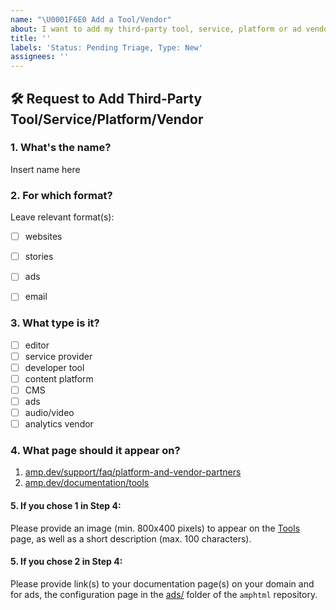```yaml
---
name: "\U0001F6E0 Add a Tool/Vendor"
about: I want to add my third-party tool, service, platform or ad vendor to amp.dev
title: ''
labels: 'Status: Pending Triage, Type: New'
assignees: ''
---
```


<!--
Thank you for wanting to add a community resource to amp.dev.

Please fill in as much of the below template as you're able.
-->

## 🛠️ Request to Add Third-Party Tool/Service/Platform/Vendor

### 1. What's the name?  
Insert name here

### 2. For which format?
Leave relevant format(s):
- [ ] websites
- [ ] stories
- [ ] ads
- [ ] email


### 3. What type is it?  
- [ ] editor 
- [ ] service provider 
- [ ] developer tool 
- [ ] content platform 
- [ ] CMS 
- [ ] ads 
- [ ] audio/video 
- [ ] analytics vendor 

### 4. What page should it appear on?  
1. [amp.dev/support/faq/platform-and-vendor-partners](https://amp.dev/support/faq/platform-and-vendor-partners)
2. [amp.dev/documentation/tools](https://amp.dev/documentation/tools)

#### 5. If you chose 1 in Step 4:  
Please provide an image (min. 800x400 pixels) to appear on the [Tools](https://amp.dev/documentation/tools) page, as well as a short description (max. 100 characters).

#### 5. If you chose 2 in Step 4:  
Please provide link(s) to your documentation page(s) on your domain and for ads, the configuration page in the [ads/](https://github.com/ampproject/amphtml/tree/master/ads) folder of the `amphtml` repository.
